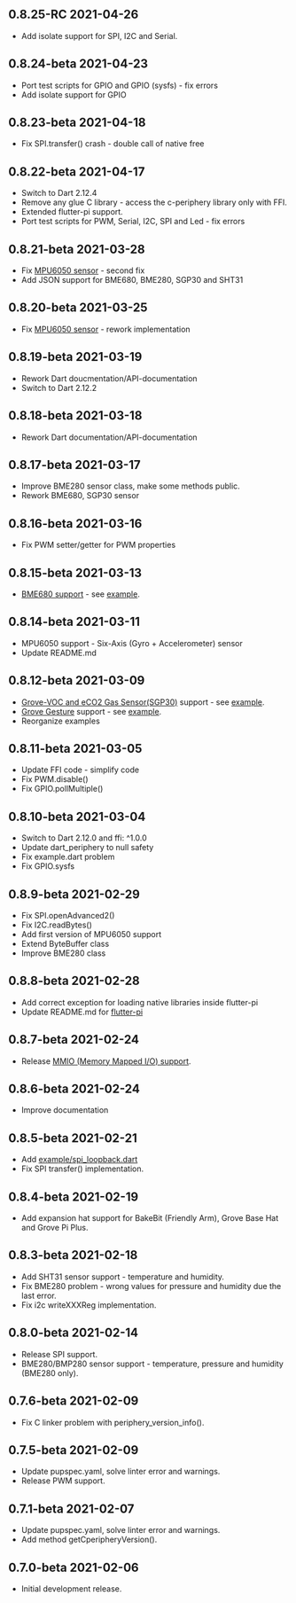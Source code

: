 ## 0.8.25-RC 2021-04-26

* Add isolate support for SPI, I2C and Serial.

## 0.8.24-beta 2021-04-23

* Port test scripts for GPIO and GPIO (sysfs) - fix errors
* Add isolate support for GPIO

## 0.8.23-beta 2021-04-18

* Fix SPI.transfer() crash - double call of native free

## 0.8.22-beta 2021-04-17

* Switch to Dart 2.12.4
* Remove any glue C library - access the c-periphery library only with FFI.
* Extended flutter-pi support.
* Port test scripts for PWM, Serial, I2C, SPI and Led - fix errors

## 0.8.21-beta 2021-03-28

* Fix [MPU6050 sensor](https://github.com/pezi/dart_periphery/blob/main/example/i2c_mpu6050.dart) - second fix
* Add JSON support for BME680, BME280, SGP30 and SHT31

## 0.8.20-beta 2021-03-25

* Fix [MPU6050 sensor](https://github.com/pezi/dart_periphery/blob/main/example/i2c_mpu6050.dart) - rework implementation

## 0.8.19-beta 2021-03-19

* Rework Dart doucmentation/API-documentation
* Switch to Dart 2.12.2

## 0.8.18-beta 2021-03-18

* Rework Dart documentation/API-documentation

## 0.8.17-beta 2021-03-17

* Improve BME280 sensor class, make some methods public.
* Rework BME680, SGP30 sensor

## 0.8.16-beta 2021-03-16

* Fix PWM setter/getter for PWM properties

## 0.8.15-beta 2021-03-13

* [BME680 support](https://wiki.seeedstudio.com/Grove-Temperature_Humidity_Pressure_Gas_Sensor_BME680/) - see [example](https://github.com/pezi/dart_periphery/blob/main/example/i2c_bme680.dart).

## 0.8.14-beta 2021-03-11

* MPU6050 support - Six-Axis (Gyro + Accelerometer) sensor
* Update README.md

## 0.8.12-beta 2021-03-09

* [Grove-VOC and eCO2 Gas Sensor(SGP30)](https://wiki.seeedstudio.com/Grove-VOC_and_eCO2_Gas_Sensor-SGP30/) support - see [example](https://github.com/pezi/dart_periphery/blob/main/example/i2c_sgp30.dart).
* [Grove Gesture](https://wiki.seeedstudio.com/Grove-Gesture_v1.0/) support - see [example](https://github.com/pezi/dart_periphery/blob/main/example/i2c_gesture_sensor.dart).
* Reorganize examples

## 0.8.11-beta 2021-03-05

* Update FFI code - simplify code
* Fix PWM.disable()
* Fix GPIO.pollMultiple()

## 0.8.10-beta 2021-03-04

* Switch to Dart 2.12.0 and ffi: ^1.0.0
* Update dart_periphery to null safety
* Fix example.dart problem
* Fix GPIO.sysfs

## 0.8.9-beta 2021-02-29

* Fix SPI.openAdvanced2()
* Fix I2C.readBytes()
* Add first version of MPU6050 support
* Extend ByteBuffer class
* Improve BME280 class

## 0.8.8-beta 2021-02-28

* Add correct exception for loading native libraries inside flutter-pi  
* Update README.md for [flutter-pi](https://github.com/ardera/flutter-pi)

## 0.8.7-beta 2021-02-24

* Release [MMIO (Memory Mapped I/O) support](https://github.com/pezi/dart_periphery/blob/main/example/mmio_example.dart).

## 0.8.6-beta 2021-02-24

* Improve documentation

## 0.8.5-beta 2021-02-21

* Add [example/spi_loopback.dart](https://github.com/pezi/dart_periphery/blob/main/example/spi_loopback.dart)
* Fix SPI transfer() implementation.

## 0.8.4-beta 2021-02-19

* Add expansion hat support for BakeBit (Friendly Arm), Grove Base Hat and Grove Pi Plus.

## 0.8.3-beta 2021-02-18

* Add SHT31 sensor support - temperature and humidity.
* Fix BME280 problem - wrong values for pressure and humidity due the last error.
* Fix i2c writeXXXReg implementation.

## 0.8.0-beta 2021-02-14

* Release SPI support.
* BME280/BMP280 sensor support - temperature, pressure and humidity (BME280 only).

## 0.7.6-beta 2021-02-09

* Fix C linker problem with periphery_version_info().

## 0.7.5-beta 2021-02-09

* Update pupspec.yaml, solve linter error and warnings.
* Release PWM support.

## 0.7.1-beta 2021-02-07

* Update pupspec.yaml, solve linter error and warnings.  
* Add method getCperipheryVersion().

## 0.7.0-beta 2021-02-06

* Initial development release.
